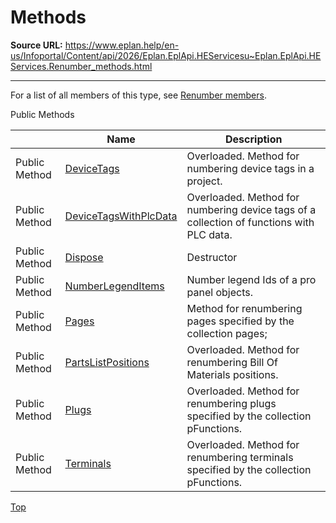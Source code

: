 # Methods

**Source URL:** https://www.eplan.help/en-us/Infoportal/Content/api/2026/Eplan.EplApi.HEServicesu~Eplan.EplApi.HEServices.Renumber_methods.html

---

For a list of all members of this type, see [Renumber members](Eplan.EplApi.HEServicesu~Eplan.EplApi.HEServices.Renumber_members.html).

Public Methods

|  | Name | Description |
| --- | --- | --- |
| Public Method | [DeviceTags](Eplan.EplApi.HEServicesu~Eplan.EplApi.HEServices.Renumber~DeviceTags.html) | Overloaded. Method for numbering device tags in a project. |
| Public Method | [DeviceTagsWithPlcData](Eplan.EplApi.HEServicesu~Eplan.EplApi.HEServices.Renumber~DeviceTagsWithPlcData.html) | Overloaded. Method for numbering device tags of a collection of functions with PLC data. |
| Public Method | [Dispose](Eplan.EplApi.HEServicesu~Eplan.EplApi.HEServices.Renumber~Dispose().html) | Destructor |
| Public Method | [NumberLegendItems](Eplan.EplApi.HEServicesu~Eplan.EplApi.HEServices.Renumber~NumberLegendItems.html) | Number legend Ids of a pro panel objects. |
| Public Method | [Pages](Eplan.EplApi.HEServicesu~Eplan.EplApi.HEServices.Renumber~Pages.html) | Method for renumbering pages specified by the collection pages; |
| Public Method | [PartsListPositions](Eplan.EplApi.HEServicesu~Eplan.EplApi.HEServices.Renumber~PartsListPositions.html) | Overloaded. Method for renumbering Bill Of Materials positions. |
| Public Method | [Plugs](Eplan.EplApi.HEServicesu~Eplan.EplApi.HEServices.Renumber~Plugs.html) | Overloaded. Method for renumbering plugs specified by the collection pFunctions. |
| Public Method | [Terminals](Eplan.EplApi.HEServicesu~Eplan.EplApi.HEServices.Renumber~Terminals.html) | Overloaded. Method for renumbering terminals specified by the collection pFunctions. |

[Top](#top)
